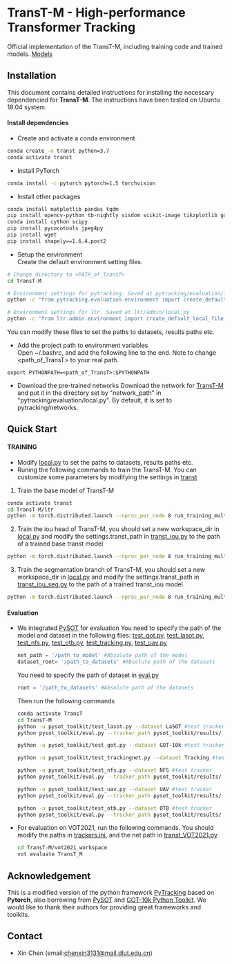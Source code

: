 # TransT-M - High-performance Transformer Tracking
Official implementation of the TransT-M, including training code and trained models.
[Models](https://drive.google.com/drive/folders/1-DtTGZE1Q7MAWX9ufv_xif1SCA_zQE0H?usp=sharing)

## Installation
This document contains detailed instructions for installing the necessary dependencied for **TransT-M**. The instructions 
have been tested on Ubuntu 18.04 system.

#### Install dependencies
* Create and activate a conda environment 
```bash
conda create -n transt python=3.7
conda activate transt
```  
* Install PyTorch
```bash
conda install -c pytorch pytorch=1.5 torchvision
```  

* Install other packages
```bash
conda install matplotlib pandas tqdm
pip install opencv-python tb-nightly visdom scikit-image tikzplotlib gdown
conda install cython scipy
pip install pycocotools jpeg4py
pip install wget
pip install shapely==1.6.4.post2
```  
* Setup the environment                                                                                                 
Create the default environment setting files.

```bash
# Change directory to <PATH_of_TransT>
cd TransT-M

# Environment settings for pytracking. Saved at pytracking/evaluation/local.py
python -c "from pytracking.evaluation.environment import create_default_local_file; create_default_local_file()"

# Environment settings for ltr. Saved at ltr/admin/local.py
python -c "from ltr.admin.environment import create_default_local_file; create_default_local_file()"
```
You can modify these files to set the paths to datasets, results paths etc.
* Add the project path to environment variables  
Open ~/.bashrc, and add the following line to the end. Note to change <path_of_TransT> to your real path.
```
export PYTHONPATH=<path_of_TransT>:$PYTHONPATH
```
* Download the pre-trained networks 
Download the network for [TransT-M](https://drive.google.com/drive/folders/1-DtTGZE1Q7MAWX9ufv_xif1SCA_zQE0H?usp=sharing)
and put it in the directory set by "network_path" in "pytracking/evaluation/local.py". By default, it is set to 
pytracking/networks.

## Quick Start
#### TRAINING
* Modify [local.py](ltr/admin/local.py) to set the paths to datasets, results paths etc.
* Runing the following commands to train the TransT-M. You can customize some parameters by modifying the settings in [transt](ltr/train_settings/transt/)
1. Train the base model of TransT-M
```bash
conda activate transt
cd TransT-M/ltr
python -m torch.distributed.launch --nproc_per_node 8 run_training_multigpu.py transt transt
```  
2. Train the iou head of TransT-M, you should set a new workspace_dir in [local.py](ltr/admin/local.py) and modify the settings.transt_path in [transt_iou.py](ltr/train_settings/transt/transt_iou.py) to the path of a trained base transt model
```bash
python -m torch.distributed.launch --nproc_per_node 8 run_training_multigpu.py transt transt_iou
```  

3. Train the segmentation branch of TransT-M, you should set a new workspace_dir in [local.py](ltr/admin/local.py) and modify the settings.transt_path in [transt_iou_seg.py](ltr/train_settings/transt/transt_iou_seg.py) to the path of a trained transt_iou model
```bash
python -m torch.distributed.launch --nproc_per_node 8 run_training_multigpu.py transt transt_iou_seg
```  
#### Evaluation
* We integrated [PySOT](https://github.com/STVIR/pysot) for evaluation
    You need to specify the path of the model and dataset in the following files: [test_got.py](pysot_toolkit/test_got.py), [test_lasot.py](pysot_toolkit/test_lasot.py), [test_nfs.py](pysot_toolkit/test_nfs.py), [test_otb.py](pysot_toolkit/test_otb.py), [test_tracking.py](pysot_toolkit/test_tracking.py), [test_uav.py](pysot_toolkit/test_uav.py)
    ```python
    net_path = '/path_to_model' #Absolute path of the model
    dataset_root= '/path_to_datasets' #Absolute path of the datasets
    ```  
    You need to specify the path of dataset in [eval.py](pysot_toolkit/eval.py)
    ```python
    root = '/path_to_datasets' #Absolute path of the datasets
    ```  

    Then run the following commands
    ```bash
    conda activate TransT
    cd TransT-M
    python -u pysot_toolkit/test_lasot.py --dataset LaSOT #test tracker
    python pysot_toolkit/eval.py --tracker_path pysot_toolkit/results/ --dataset LaSOT --num 1 #eval tracker

    python -u pysot_toolkit/test_got.py --dataset GOT-10k #test tracker

    python -u pysot_toolkit/test_trackingnet.py --dataset Tracking #test tracker
  
    python -u pysot_toolkit/test_nfs.py --dataset NFS #test tracker
    python pysot_toolkit/eval.py --tracker_path pysot_toolkit/results/ --dataset NFS --num 1 #eval tracker

    python -u pysot_toolkit/test_uav.py --dataset UAV #test tracker
    python pysot_toolkit/eval.py --tracker_path pysot_toolkit/results/ --dataset UAV --num 1 #eval tracker

    python -u pysot_toolkit/test_otb.py --dataset OTB #test tracker
    python pysot_toolkit/eval.py --tracker_path pysot_toolkit/results/ --dataset OTB --num 1 #eval tracker
    ```  
* For evaluation on VOT2021, run the following commands. You should modify the paths in [trackers.ini](vot2021_workspace%2Ftrackers.ini), and the net path in [transt_VOT2021.py](pytracking%2FVOT2021%2Ftranst_VOT2021.py)
    ```bash
    cd TransT-M/vot2021_workspace
    vot evaluate TransT_M
    ``` 

## Acknowledgement
This is a modified version of the python framework [PyTracking](https://github.com/visionml/pytracking) based on **Pytorch**, 
also borrowing from [PySOT](https://github.com/STVIR/pysot) and [GOT-10k Python Toolkit](https://github.com/got-10k/toolkit). 
We would like to thank their authors for providing great frameworks and toolkits.
## Contact
* Xin Chen (email:chenxin3131@mail.dlut.edu.cn)
